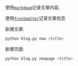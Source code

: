 使用[`markdown`](markdown)记录文章内容,

使用[`frontmatter`](frontmatter)记录文章信息

新建文章:

```bash
python blog.py new <title>
```

新建页面:

```bash
python blog.py newpage <title>
```
